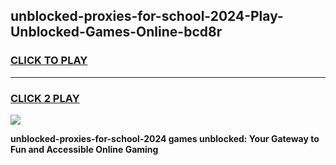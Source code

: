 
## unblocked-proxies-for-school-2024-Play-Unblocked-Games-Online-bcd8r
<h3>
<a href="https://premium76.site?title=unblocked-proxies-for-school-2024&ref=25A">CLICK TO PLAY</a></h3>
<hr>

<h3>
<a href="https://premium76.site?title=unblocked-proxies-for-school-2024&ref=25A">CLICK 2 PLAY</a>
  
</h3>

<a href="https://premium76.site?title=unblocked-proxies-for-school-2024&ref=25A"><img src="https://clearcache.store/games.png"></a>


**unblocked-proxies-for-school-2024 games unblocked: Your Gateway to Fun and Accessible Online Gaming**
